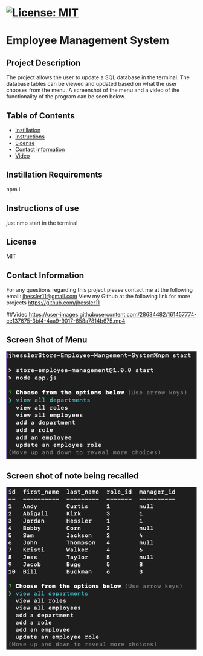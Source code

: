 
# [![License: MIT](https://img.shields.io/badge/License-MIT-yellow.svg)](https://opensource.org/licenses/MIT)
  
  # Employee Management System

  ## Project Description 
  The project allows the user to update a SQL database in the terminal. The database tables can be viewed and updated based on what the user chooses from   the menu. A screenshot of the menu and a video of the functionality of the program can be seen below. 
  
  ## Table of Contents
  - [Instillation](#Instillation-Requirements)
  - [Instructions](#Instructions-of-use)
  - [License](#License)
  - [Contact information](#Contact-information)
  - [Video](#video)
  
  ## Instillation Requirements
  npm i

  ## Instructions of use
  just nmp start in the terminal
  
  ## License
  MIT

  ## Contact Information 
  For any questions regarding this project please contact me at the following email: jhessler11@gmail.com
  View my Github at the following link for more projects https://github.com/jhessler11
  
  ##Video 
  https://user-images.githubusercontent.com/28634482/161457774-ce137675-3bf4-4aa9-9017-658a7814b675.mp4


  ## Screen Shot of Menu
  ![Alt text](https://github.com/JHESSLER11/Employee-Management-System/blob/main/assets/images/menutable8.44.13%20PM.png)
  
  ## Screen shot of note being recalled
  ![Alt text](https://github.com/JHESSLER11/Employee-Management-System/blob/main/assets/images/employee%20table.png)  
  
